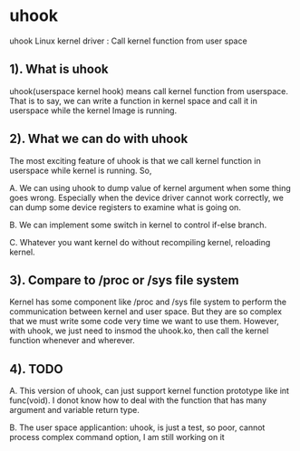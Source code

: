 uhook
=====

uhook Linux kernel driver : Call kernel function from user space


1). What is uhook
------------------

uhook(userspace kernel hook) means call kernel function from
userspace. That is to say, we can write a function in kernel space 
and call it in userspace while the kernel Image is running. 

2). What we can do with uhook
-----------------------------

The most exciting feature of uhook is that we call kernel function in
userspace while kernel is running. So,

A. We can using uhook to dump value of kernel argument when some thing
goes wrong. Especially when the device driver cannot work correctly, we 
can dump some device registers to examine what is going on.

B. We can implement some switch in kernel to control if-else branch.

C. Whatever you want kernel do without recompiling kernel, reloading kernel.

3). Compare to /proc or /sys file system
---------------------------------------

Kernel has some component like /proc and /sys file system to perform
the communication between kernel and user space. But they are so complex 
that we must write some code very time we want to use them. However,
with uhook, we just need to insmod the uhook.ko, then call the kernel
function whenever and wherever.


4). TODO
--------

A. This version of uhook, can just support kernel function prototype
like int func(void). I donot know how to deal with the function that 
has many argument and variable return type.

B. The user space applicantion: uhook, is just a test, so poor, cannot
process complex command option, I am still
working on it
